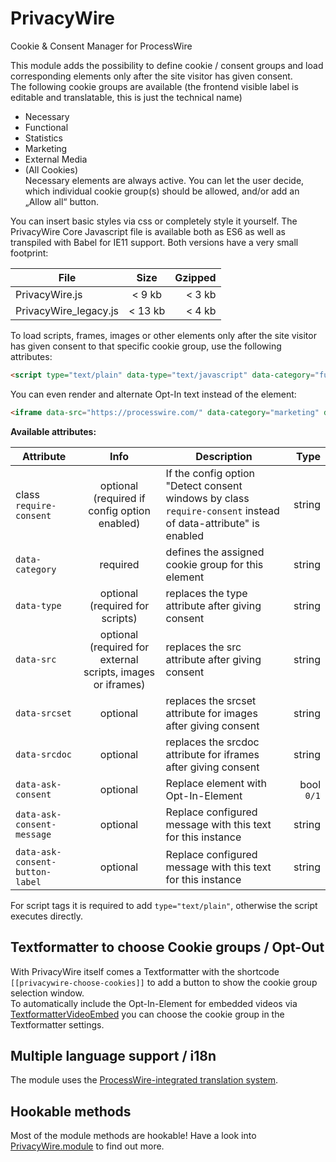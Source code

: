 # PrivacyWire
Cookie & Consent Manager for ProcessWire

This module adds the possibility to define cookie / consent groups and load corresponding elements only after the site visitor has given consent.  
The following cookie groups are available (the frontend visible label is editable and translatable, this is just the technical name)
* Necessary
* Functional
* Statistics
* Marketing
* External Media
* (All Cookies)  
Necessary elements are always active. You can let the user decide, which individual cookie group(s) should be allowed, and/or add an „Allow all“ button.

You can insert basic styles via css or completely style it yourself.
The PrivacyWire Core Javascript file is available both as ES6 as well as transpiled with Babel for IE11 support. Both versions have a very small footprint:

File   |   Size    | Gzipped
--- | :---: | ---:
PrivacyWire.js | < 9 kb | < 3 kb
PrivacyWire_legacy.js | < 13 kb | < 4 kb

To load scripts, frames, images or other elements only after the site visitor has given consent to that specific cookie group, use the following attributes:

```html
<script type="text/plain" data-type="text/javascript" data-category="functional" class="require-consent">console.log("This script only runs after giving consent to functional cookies");</script>
```
You can even render and alternate Opt-In text instead of the element:
```html
<iframe data-src="https://processwire.com/" data-category="marketing" data-ask-consent="1" class="require-consent" frameborder="0" height="400" width="400"></iframe>
```

**Available attributes:**

Attribute   |   Info    | Description | Type
--- | :---: | --- | ---:
class `require-consent` | optional (required if config option enabled) | If the config option "Detect consent windows by class `require-consent` instead of data-attribute" is enabled |string
`data-category` | required | defines the assigned cookie group for this element | string
`data-type` | optional (required for scripts) | replaces the type attribute after giving consent | string
`data-src` | optional (required for external scripts, images or iframes) | replaces the src attribute after giving consent | string
`data-srcset` | optional | replaces the srcset attribute for images after giving consent | string
`data-srcdoc` | optional | replaces the srcdoc attribute for iframes after giving consent | string
`data-ask-consent`| optional | Replace element with Opt-In-Element | bool `0/1`
`data-ask-consent-message`| optional | Replace configured message with this text for this instance | string
`data-ask-consent-button-label`| optional | Replace configured message with this text for this instance | string

For script tags it is required to add `type="text/plain"`, otherwise the script executes directly.

## Textformatter to choose Cookie groups / Opt-Out
With PrivacyWire itself comes a Textformatter with the shortcode `[[privacywire-choose-cookies]]` to add a button to show the cookie group selection window.  
To automatically include the Opt-In-Element for embedded videos via [TextformatterVideoEmbed](https://processwire.com/modules/textformatter-video-embed/) you can choose the cookie group in the Textformatter settings.

## Multiple language support / i18n
The module uses the [ProcessWire-integrated translation system](https://processwire.com/docs/multi-language-support/).

## Hookable methods
Most of the module methods are hookable! Have a look into [PrivacyWire.module](PrivacyWire.module) to find out more.
